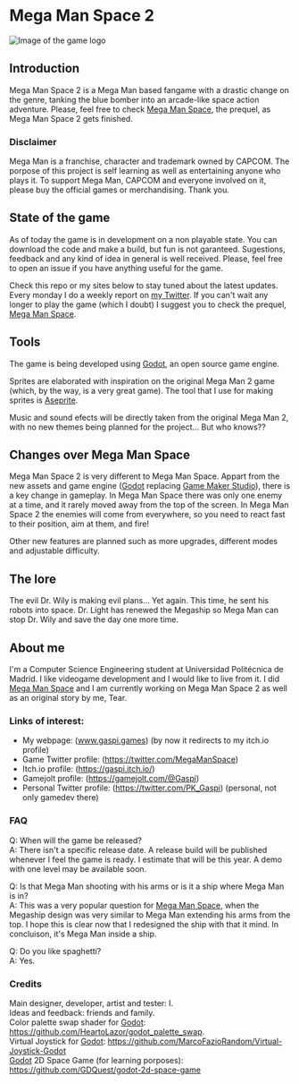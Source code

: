 # Mega Man Space 2

![Image of the game logo][logo]

## Introduction
Mega Man Space 2 is a Mega Man based fangame with a drastic
change on the genre, tanking the blue bomber into an arcade-like
space action adventure. Please, feel free to check 
[Mega Man Space], the prequel, as Mega Man Space 2 gets finished.

### Disclaimer
Mega Man is a franchise, character and trademark owned by CAPCOM.
The porpose of this project is self learning as well as entertaining
anyone who plays it. To support Mega Man, CAPCOM and everyone involved
on it, please buy the official games or merchandising. Thank you.

## State of the game
As of today the game is in development on a non playable state. You can
download the code and make a build, but fun is not garanteed. Sugestions,
feedback and any kind of idea in general is well received. Please, feel
free to open an issue if you have anything useful for the game.

Check this repo or my sites below to stay tuned about the latest updates.
Every monday I do a weekly report on [my Twitter](https://twitter.com/PK_Gaspi).
If you can't wait any longer to play the game (which I doubt) I suggest
you to check the prequel, [Mega Man Space].

## Tools
The game is being developed using [Godot], an open source game engine.  

Sprites are elaborated with inspiration on the original Mega Man 2 game
(which, by the way, is a very great game). The tool that I use for making
sprites is [Aseprite].  

Music and sound efects will be directly taken from the original Mega Man 2,
with no new themes being planned for the project... But who knows??

## Changes over Mega Man Space
Mega Man Space 2 is very different to Mega Man Space. Appart from the
new assets and game engine ([Godot] replacing [Game Maker Studio]), there
is a key change in gameplay. In Mega Man Space there was only one enemy
at a time, and it rarely moved away from the top of the screen. In Mega 
Man Space 2 the enemies will come from everywhere, so you need to react
fast to their position, aim at them, and fire!  

Other new features are planned such as more upgrades, different modes and
adjustable difficulty.

## The lore
The evil Dr. Wily is making evil plans... Yet again. This time, he sent his
robots into space. Dr. Light has renewed the Megaship so Mega Man can
stop Dr. Wily and save the day one more time.

## About me
I'm a Computer Science Engineering student at Universidad Politécnica de Madrid.
I like videogame development and I would like to live from it. I did 
[Mega Man Space] and I am currently working on Mega Man Space 2 
as well as an original story by me, Tear. 

### Links of interest:
- My webpage: (www.gaspi.games) (by now it redirects to my itch.io profile)
- Game Twitter profile: (https://twitter.com/MegaManSpace)
- Itch.io profile: (https://gaspi.itch.io/)
- Gamejolt profile: (https://gamejolt.com/@Gaspi)
- Personal Twitter profile: (https://twitter.com/PK_Gaspi) (personal, not only gamedev there)

### FAQ
Q: When will the game be released?  
A: There isn't a specific release date. A release build will be published whenever
I feel the game is ready. I estimate that will be this year. A demo with one level
may be available soon.

Q: Is that Mega Man shooting with his arms or is it a ship where Mega Man is in?  
A: This was a very popular question for [Mega Man Space], when the Megaship design
was very similar to Mega Man extending his arms from the top. I hope this is clear 
now that I redesigned the ship with that it mind. In concluison, it's Mega Man inside
a ship.  
  
Q: Do you like spaghetti?  
A: Yes.

### Credits
Main designer, developer, artist and tester: I.  
Ideas and feedback: friends and family.  
Color palette swap shader for [Godot]: https://github.com/HeartoLazor/godot_palette_swap.  
Virtual Joystick for [Godot]: https://github.com/MarcoFazioRandom/Virtual-Joystick-Godot  
[Godot] 2D Space Game (for learning porposes): https://github.com/GDQuest/godot-2d-space-game  


[Mega Man Space]: https://gaspi.itch.io/mega-man-space
[Godot]: https://godotengine.org/
[Game Maker Studio]: https://www.yoyogames.com/gamemaker
[Aseprite]: https://www.aseprite.org/
[Alfedi]: https://github.com/Alfedi

[logo]: https://github.com/rapsaGnauJ/Mega-Man-Space-2/blob/master/assets/markdown/logo.png "Game Logo"
